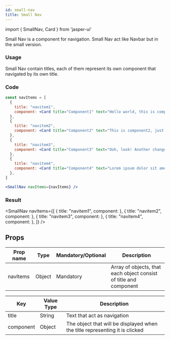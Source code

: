 ```yaml
---
id: small-nav
title: Small Nav
---
```


import { SmallNav, Card } from 'jasper-ui'

Small Nav is a component for navigation. Small Nav act like Navbar but in the small version.

### Usage

Small Nav contain titles, each of them represent its own component that navigated by its own title.

### Code

```jsx
const navItems = [
  {
    title: "navitem1",
    component: <Card title="Component1" text="Hello world, this is component1." />
  },
  {
    title: "navitem2",
    component: <Card title="Component2" text="This is component2, just to make sure you actually changed the state." />
  },
  {
    title: "navitem3",
    component: <Card title="Component3" text="Ooh, look! Another change" />
  },
  {
    title: "navitem4",
    component: <Card title="Component4" text="Lorem ipsum dolor sit amet" />
  },
]

<SmallNav navItems={navItems} />
```

### Result

<SmallNav navItems={[
{
title: "navitem1",
component: <Card title="Component1" text="Hello world, this is component1." />
},
{
title: "navitem2",
component: <Card title="Component2" text="This is component2, just to make sure you actually changed the state." />
},
{
title: "navitem3",
component: <Card title="Component3" text="Ooh, look! Another change" />
},
{
title: "navitem4",
component: <Card title="Component4" text="Lorem ipsum dolor sit amet" />
},
]} />

## Props

| Prop name | Type   | Mandatory/Optional | Description                                                       |
| --------- | ------ | ------------------ | ----------------------------------------------------------------- |
| navItems  | Object | Mandatory          | Array of objects, that each object consist of title and component |

| Key       | Value Type | Description                                                                 |
| --------- | ---------- | --------------------------------------------------------------------------- |
| title     | String     | Text that act as navigation                                                 |
| component | Object     | The object that will be displayed when the title representing it is clicked |
